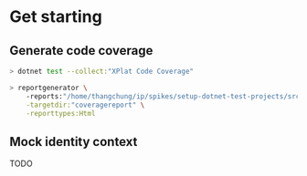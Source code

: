 # Get starting

## Generate code coverage

```bash
> dotnet test --collect:"XPlat Code Coverage"
```

```bash
> reportgenerator \
    -reports:"/home/thangchung/ip/spikes/setup-dotnet-test-projects/src/Services/PeopleService/DNP.PeopleService.Tests/TestResults/359a1a5a-68a2-4311-8eb8-52c807a32fa2/coverage.cobertura.xml" \
    -targetdir:"coveragereport" \
    -reporttypes:Html
```

## Mock identity context

TODO